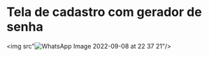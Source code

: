 <h1>Tela de cadastro com gerador de senha</h1>

<img src"![WhatsApp Image 2022-09-08 at 22 37 21](https://user-images.githubusercontent.com/88587000/189254492-3064b728-ef08-4899-aba5-c0a15b6ed00c.jpeg)"/>
